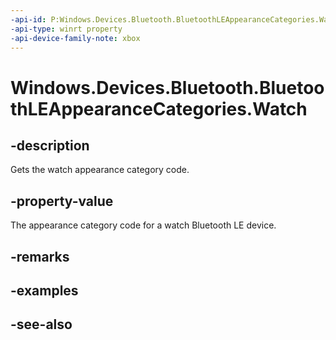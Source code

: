 ```yaml
---
-api-id: P:Windows.Devices.Bluetooth.BluetoothLEAppearanceCategories.Watch
-api-type: winrt property
-api-device-family-note: xbox
---
```


<!-- Property syntax
public ushort Watch { get; }
-->

# Windows.Devices.Bluetooth.BluetoothLEAppearanceCategories.Watch

## -description
Gets the watch appearance category code.

## -property-value
The appearance category code for a watch Bluetooth LE device.

## -remarks

## -examples

## -see-also
